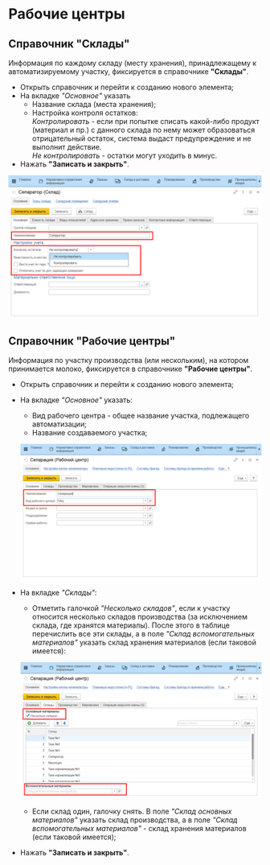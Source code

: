 # Рабочие центры

## Справочник "Склады"

Информация по каждому складу (месту хранения), принадлежащему к автоматизируемому участку, фиксируется в справочнике **"Склады"**.

-   Открыть справочник и перейти к созданию нового элемента;
-   На вкладке *"Основное"* указать
    -   Название склада (места хранения);
    -   Настройка контроля остатков:   
    *Контролировать* - если при попытке списать какой-либо продукт (материал и пр.) с данного склада по нему может образоваться отрицательный остаток, система выдаст предупреждение и не выполнит действие.  
    *Не контролировать* - остатки могут уходить в минус.  
-   Нажать **"Записать и закрыть"**.

![](WorkCenter.assets/1.png)

## Справочник "Рабочие центры"

Информация по участку производства (или нескольким), на котором
принимается молоко, фиксируется в справочнике **"Рабочие центры"**.


-   Открыть справочник и перейти к созданию нового элемента;
-   На вкладке *"Основное"* указать:
    -   Вид рабочего центра - общее название участка, подлежащего
    автоматизации;
    -   Название создаваемого участка;

    ![](WorkCenter.assets/2.png) 

-   На вкладке *"Склады"*:
    -   Отметить галочкой *"Несколько складов"*, если к участку относится
    несколько складов производства (за исключением склада, где хранятся
    материалы). После этого в таблице перечислить все эти склады, а в
    поле *"Склад вспомогательных материалов"* указать склад хранения
    материалов (если таковой имеется): 

    ![](WorkCenter.assets/3.png)

    -   Если склад один, галочку снять. В поле *"Склад основных материалов"*
    указать склад производства, а в поле *"Склад вспомогательных материалов"* - склад хранения материалов (если таковой имеется);
    
-   Нажать **"Записать и закрыть"**.

